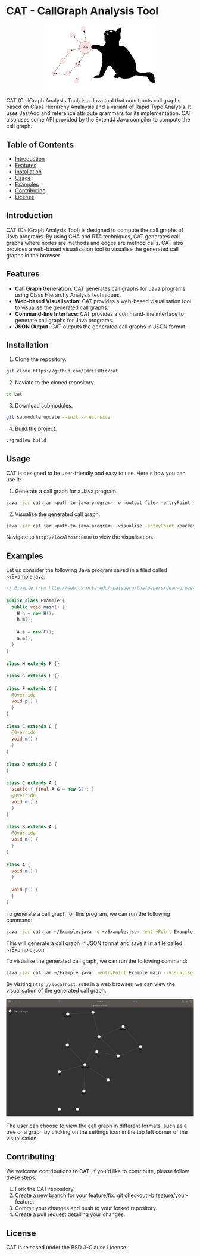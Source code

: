 # CAT - CallGraph Analysis Tool

<p align="center">
  <img width="300"  src="https://raw.githubusercontent.com/idrissrio/cat/main/resources/cat.png">
</p>

CAT (CallGraph Analysis Tool) is a Java tool that constructs call graphs based 
on Class Hierarchy Analaysis and a variant of Rapid Type Analysis. It uses JastAdd and reference attribute 
grammars for its implementation. CAT also uses some API provided by the ExtendJ Java 
compiler to compute the call graph.

## Table of Contents

- [Introduction](#introduction)
- [Features](#features)
- [Installation](#installation)
- [Usage](#usage)
- [Examples](#examples)
- [Contributing](#contributing)
- [License](#license)

## Introduction

CAT (CallGraph Analysis Tool) is designed to compute the call graphs of Java programs.
By using CHA and RTA techniques, CAT generates call graphs where nodes are methods and edges are 
method calls. CAT also provides a web-based visualisation tool to visualise the generated call graphs in 
the browser.

## Features

- **Call Graph Generation**: CAT generates call graphs for Java programs using Class Hierarchy Analysis techniques.
- **Web-based Visualisation**: CAT provides a web-based visualisation tool to visualise the generated call graphs.
- **Command-line Interface**: CAT provides a command-line interface to generate call graphs for Java programs.
- **JSON Output**: CAT outputs the generated call graphs in JSON format.

## Installation

1. Clone the repository.
```bash
git clone https://github.com/IdrissRio/cat
```

2. Naviate to the cloned repository.
```bash
cd cat
```

3. Download submodules.
```bash
git submodule update --init --recursive
```

4. Build the project.
```bash
./gradlew build
```

## Usage

CAT is designed to be user-friendly and easy to use. Here's how you can use it:

1. Generate a call graph for a Java program.
```bash
java -jar cat.jar <path-to-java-program> -o <output-file> -entryPoint <package-name>.<class-name> <method-name>
```

2. Visualise the generated call graph.
```bash
java -jar cat.jar <path-to-java-program> -visualise -entryPoint <package-name>.<class-name> <method-name>
```
Navigate to `http://localhost:8080` to view the visualisation.

## Examples

Let us consider the following Java program saved in a filed called ~/Example.java:

```java
// Example from http://web.cs.ucla.edu/~palsberg/tba/papers/dean-grove-chambers-ecoop95.pdf

public class Example {
  public void main() {
    H h = new H();
    h.m();

    A a = new C();
    a.m();
  }
}

class H extends F {}

class G extends F {}

class F extends C {
  @Override
  void p() {
  }
}

class E extends C {
  @Override
  void m() {
  }
}

class D extends B {
}

class C extends A {
  static { final A G = new G(); }
  @Override
  void m() {
  }
}

class B extends A {
  @Override
  void m() {
  }
}

class A {
  void m() {
  }

  void p() {
  }
}
```

To generate a call graph for this program, we can run the following command:

```bash
java -jar cat.jar ~/Example.java -o ~/Example.json -entryPoint Example main
```

This will generate a call graph in JSON format and save it in a file called ~/Example.json.

To visualise the generated call graph, we can run the following command:

```bash
java -jar cat.jar ~/Example.java  -entryPoint Example main --visualise
```

By visiting `http://localhost:8080` in a web browser, we can view the visualisation of the generated call graph.

<p align="center">
  <img  src="https://raw.githubusercontent.com/idrissrio/cat/main/resources/CallGraphVisualisation.png">
</p>

The user can choose to view the call graph in different formats, such as a tree or a graph
by clicking on the settings icon in the top left corner of the visualisation.

## Contributing

We welcome contributions to CAT! If you'd like to contribute, please follow these steps:

1. Fork the CAT repository.
2. Create a new branch for your feature/fix: git checkout -b feature/your-feature.
3. Commit your changes and push to your forked repository.
4. Create a pull request detailing your changes.

## License
CAT is released under the BSD 3-Clause License.



